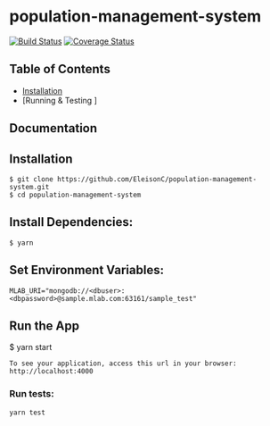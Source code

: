 # population-management-system

[![Build Status](https://travis-ci.org/EleisonC/population-management-system.svg?branch=Develop)](https://travis-ci.org/EleisonC/population-management-system)
[![Coverage Status](https://coveralls.io/repos/github/EleisonC/population-management-system/badge.svg?branch=master)](https://coveralls.io/github/EleisonC/population-management-system?branch=master)

## Table of Contents

- [Installation ](#Installation)
- [Running & Testing ]
 

## Documentation


## Installation
```
$ git clone https://github.com/EleisonC/population-management-system.git
$ cd population-management-system
```
## Install Dependencies:
```
$ yarn 
```
## Set Environment Variables:
```
MLAB_URI="mongodb://<dbuser>:<dbpassword>@sample.mlab.com:63161/sample_test"
```
## Run the App

$ yarn start
```
To see your application, access this url in your browser: http://localhost:4000
```
### Run tests:
```
yarn test
```
